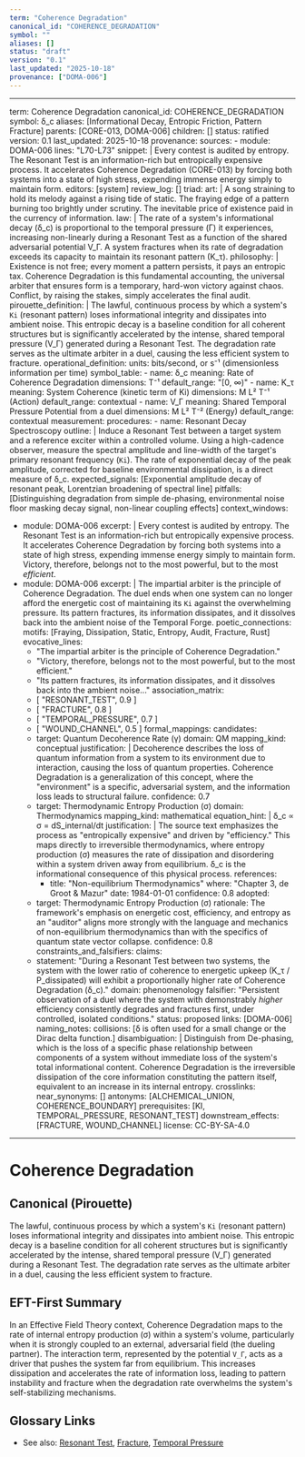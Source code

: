 ```yaml
---
term: "Coherence Degradation"
canonical_id: "COHERENCE_DEGRADATION"
symbol: ""
aliases: []
status: "draft"
version: "0.1"
last_updated: "2025-10-18"
provenance: ["DOMA-006"]
---
```


---
term: Coherence Degradation
canonical_id: COHERENCE_DEGRADATION
symbol: δ_c
aliases: [Informational Decay, Entropic Friction, Pattern Fracture]
parents: [CORE-013, DOMA-006]
children: []
status: ratified
version: 0.1
last_updated: 2025-10-18
provenance:
  sources:
    - module: DOMA-006
      lines: "L70-L73"
      snippet: |
        Every contest is audited by entropy. The Resonant Test is an information-rich but entropically expensive process. It accelerates Coherence Degradation (CORE-013) by forcing both systems into a state of high stress, expending immense energy simply to maintain form.
  editors: [system]
  review_log: []
triad:
  art: |
    A song straining to hold its melody against a rising tide of static. The fraying edge of a pattern burning too brightly under scrutiny. The inevitable price of existence paid in the currency of information.
  law: |
    The rate of a system's informational decay (δ_c) is proportional to the temporal pressure (Γ) it experiences, increasing non-linearly during a Resonant Test as a function of the shared adversarial potential V_Γ. A system fractures when its rate of degradation exceeds its capacity to maintain its resonant pattern (K_τ).
  philosophy: |
    Existence is not free; every moment a pattern persists, it pays an entropic tax. Coherence Degradation is this fundamental accounting, the universal arbiter that ensures form is a temporary, hard-won victory against chaos. Conflict, by raising the stakes, simply accelerates the final audit.
pirouette_definition: |
  The lawful, continuous process by which a system's `Ki` (resonant pattern) loses informational integrity and dissipates into ambient noise. This entropic decay is a baseline condition for all coherent structures but is significantly accelerated by the intense, shared temporal pressure (V_Γ) generated during a Resonant Test. The degradation rate serves as the ultimate arbiter in a duel, causing the less efficient system to fracture.
operational_definition:
  units: bits/second, or s⁻¹ (dimensionless information per time)
  symbol_table:
    - name: δ_c
      meaning: Rate of Coherence Degradation
      dimensions: T⁻¹
      default_range: "[0, ∞)"
    - name: K_τ
      meaning: System Coherence (kinetic term of Ki)
      dimensions: M L² T⁻¹ (Action)
      default_range: contextual
    - name: V_Γ
      meaning: Shared Temporal Pressure Potential from a duel
      dimensions: M L² T⁻² (Energy)
      default_range: contextual
  measurement:
    procedures:
      - name: Resonant Decay Spectroscopy
        outline: |
          Induce a Resonant Test between a target system and a reference exciter within a controlled volume. Using a high-cadence observer, measure the spectral amplitude and line-width of the target's primary resonant frequency (`Ki`). The rate of exponential decay of the peak amplitude, corrected for baseline environmental dissipation, is a direct measure of δ_c.
        expected_signals: [Exponential amplitude decay of resonant peak, Lorentzian broadening of spectral line]
        pitfalls: [Distinguishing degradation from simple de-phasing, environmental noise floor masking decay signal, non-linear coupling effects]
context_windows:
  - module: DOMA-006
    excerpt: |
      Every contest is audited by entropy. The Resonant Test is an information-rich but entropically expensive process. It accelerates Coherence Degradation by forcing both systems into a state of high stress, expending immense energy simply to maintain form. Victory, therefore, belongs not to the most powerful, but to the most *efficient*.
  - module: DOMA-006
    excerpt: |
      The impartial arbiter is the principle of Coherence Degradation. The duel ends when one system can no longer afford the energetic cost of maintaining its `Ki` against the overwhelming pressure. Its pattern fractures, its information dissipates, and it dissolves back into the ambient noise of the Temporal Forge.
poetic_connections:
  motifs: [Fraying, Dissipation, Static, Entropy, Audit, Fracture, Rust]
  evocative_lines:
    - "The impartial arbiter is the principle of Coherence Degradation."
    - "Victory, therefore, belongs not to the most powerful, but to the most efficient."
    - "Its pattern fractures, its information dissipates, and it dissolves back into the ambient noise..."
  association_matrix:
    - [ "RESONANT_TEST", 0.9 ]
    - [ "FRACTURE", 0.8 ]
    - [ "TEMPORAL_PRESSURE", 0.7 ]
    - [ "WOUND_CHANNEL", 0.5 ]
formal_mappings:
  candidates:
    - target: Quantum Decoherence Rate (γ)
      domain: QM
      mapping_kind: conceptual
      justification: |
        Decoherence describes the loss of quantum information from a system to its environment due to interaction, causing the loss of quantum properties. Coherence Degradation is a generalization of this concept, where the "environment" is a specific, adversarial system, and the information loss leads to structural failure.
      confidence: 0.7
    - target: Thermodynamic Entropy Production (σ)
      domain: Thermodynamics
      mapping_kind: mathematical
      equation_hint: |
        δ_c ∝ σ = dS_internal/dt
      justification: |
        The source text emphasizes the process as "entropically expensive" and driven by "efficiency." This maps directly to irreversible thermodynamics, where entropy production (σ) measures the rate of dissipation and disordering within a system driven away from equilibrium. δ_c is the informational consequence of this physical process.
      references:
        - title: "Non-equilibrium Thermodynamics"
          where: "Chapter 3, de Groot & Mazur"
          date: 1984-01-01
      confidence: 0.8
  adopted:
    - target: Thermodynamic Entropy Production (σ)
      rationale: The framework's emphasis on energetic cost, efficiency, and entropy as an "auditor" aligns more strongly with the language and mechanics of non-equilibrium thermodynamics than with the specifics of quantum state vector collapse.
      confidence: 0.8
constraints_and_falsifiers:
  claims:
    - statement: "During a Resonant Test between two systems, the system with the lower ratio of coherence to energetic upkeep (K_τ / P_dissipated) will exhibit a proportionally higher rate of Coherence Degradation (δ_c)."
      domain: phenomenology
      falsifier: "Persistent observation of a duel where the system with demonstrably *higher* efficiency consistently degrades and fractures first, under controlled, isolated conditions."
      status: proposed
      links: [DOMA-006]
naming_notes:
  collisions: [δ is often used for a small change or the Dirac delta function.]
  disambiguation: |
    Distinguish from De-phasing, which is the loss of a specific phase relationship between components of a system without immediate loss of the system's total informational content. Coherence Degradation is the irreversible dissipation of the core information constituting the pattern itself, equivalent to an increase in its internal entropy.
crosslinks:
  near_synonyms: []
  antonyms: [ALCHEMICAL_UNION, COHERENCE_BOUNDARY]
  prerequisites: [KI, TEMPORAL_PRESSURE, RESONANT_TEST]
  downstream_effects: [FRACTURE, WOUND_CHANNEL]
license: CC-BY-SA-4.0
---

# Coherence Degradation

## Canonical (Pirouette)
The lawful, continuous process by which a system's `Ki` (resonant pattern) loses informational integrity and dissipates into ambient noise. This entropic decay is a baseline condition for all coherent structures but is significantly accelerated by the intense, shared temporal pressure (V_Γ) generated during a Resonant Test. The degradation rate serves as the ultimate arbiter in a duel, causing the less efficient system to fracture.

## EFT-First Summary
In an Effective Field Theory context, Coherence Degradation maps to the rate of internal entropy production (σ) within a system's volume, particularly when it is strongly coupled to an external, adversarial field (the dueling partner). The interaction term, represented by the potential `V_Γ`, acts as a driver that pushes the system far from equilibrium. This increases dissipation and accelerates the rate of information loss, leading to pattern instability and fracture when the degradation rate overwhelms the system's self-stabilizing mechanisms.

## Glossary Links
- See also: [Resonant Test](...), [Fracture](...), [Temporal Pressure](...)